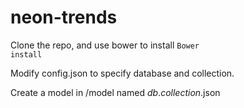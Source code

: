 # neon-trends

Clone the repo, and  use bower to install <code>Bower install</code>

Modify config.json to specify database and collection.

Create a model in /model named *db*.*collection*.json

